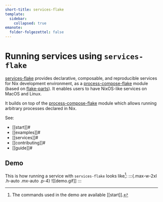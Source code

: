 ```yaml
---
short-title: services-flake
template:
  sidebar:
    collapsed: true
emanote:
  folder-folgezettel: false
---
```


# Running services using `services-flake`

[services-flake][gh] provides declarative, composable, and reproducible services for Nix development environment, as a [process-compose-flake](https://github.com/Platonic-Systems/process-compose-flake) module (based on [flake-parts](https://flake.parts)). It enables users to have NixOS-like services on MacOS and Linux.

It builds on top of the [process-compose-flake](https://community.flake.parts/process-compose-flake) module which allows running arbitrary processes declared in Nix.

See:

- [[start]]#
- [[examples]]#
- [[services]]#
- [[contributing]]#
- [[guide]]#

## Demo

This is how running a service with `services-flake` looks like[^demo]:
:::{.max-w-2xl .h-auto .mx-auto .p-4}
![[demo.gif]]
:::

[^demo]: The commands used in the demo are available [[start]].

[gh]: https://github.com/juspay/services-flake
